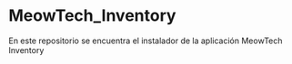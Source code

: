 # MeowTech_Inventory
En este repositorio se encuentra el instalador de la aplicación MeowTech Inventory

